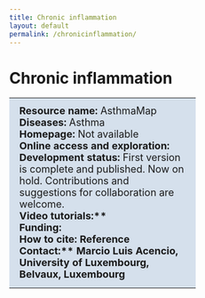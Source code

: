 ```yaml
---
title: Chronic inflammation
layout: default
permalink: /chronicinflammation/
---
```


# Chronic inflammation

<table>
<tr>
<td style="width:320px; text-align:left; vertical-align:top; background-color:#D5E0EC;">
<p style="margin:10px; font-size:18px;">
  <b>Resource name:</b> AsthmaMap
  <br /><b>Diseases:</b> Asthma
  <br /><b>Homepage:</b> Not available
  <br /><b>Online access and exploration:</b> 
  <br /><b>Development status:</b> First version is complete and published. Now on hold. Contributions and suggestions for collaboration are welcome.
  <br /><b>Video tutorials:** 
  <br /><b>Funding:</b> 
  <br /><b>How to cite:</b> Reference
  <br /><b>Contact:** Marcio Luis Acencio, University of Luxembourg, Belvaux, Luxembourg
</p>
</td>
</tr>
</table>
